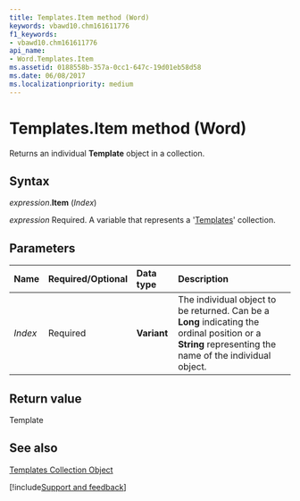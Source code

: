 ```yaml
---
title: Templates.Item method (Word)
keywords: vbawd10.chm161611776
f1_keywords:
- vbawd10.chm161611776
api_name:
- Word.Templates.Item
ms.assetid: 0188558b-357a-0cc1-647c-19d01eb58d58
ms.date: 06/08/2017
ms.localizationpriority: medium
---
```



# Templates.Item method (Word)

Returns an individual **Template** object in a collection.


## Syntax

_expression_.**Item** (_Index_)

_expression_ Required. A variable that represents a '[Templates](Word.templates.md)' collection.


## Parameters



|Name|Required/Optional|Data type|Description|
|:-----|:-----|:-----|:-----|
| _Index_|Required| **Variant**|The individual object to be returned. Can be a **Long** indicating the ordinal position or a **String** representing the name of the individual object.|

## Return value

Template


## See also


[Templates Collection Object](Word.templates.md)

[!include[Support and feedback](~/includes/feedback-boilerplate.md)]